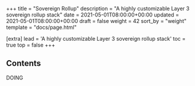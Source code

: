 +++
title = "Sovereign Rollup"
description = "A highly customizable Layer 3 sovereign rollup stack"
date = 2021-05-01T08:00:00+00:00
updated = 2021-05-01T08:00:00+00:00
draft = false
weight = 42
sort_by = "weight"
template = "docs/page.html"

[extra]
lead = 'A highly customizable Layer 3 sovereign rollup stack'
toc = true
top = false
+++

## Contents
DOING
